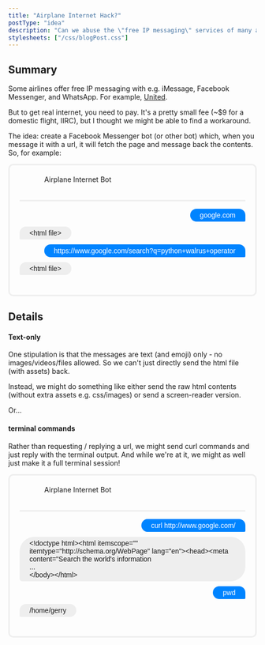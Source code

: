 ```yaml
---
title: "Airplane Internet Hack?"
postType: "idea"
description: "Can we abuse the \"free IP messaging\" services of many airlines to get rudimentary internet access?"
stylesheets: ["/css/blogPost.css"]
---
```


<!-- from https://stackoverflow.com/a/42257283/9151520 -->
<style>
  div.chatbox {
    /* background-color: #fff; */
    border: solid #eee;
    margin: 0;
    padding: 20px;
    border-radius: 10px;
  }

  div.chatbox::before {
    height: 40px;
    content: "Airplane Internet Bot";
    display: inline-block;
    border-bottom: solid #eee;
    margin: 0 0 10px 0;
    padding-left: 50px;
    padding-bottom: 10px;
    width: calc(100% - 50px);
    background: url("images/avatar.png");
    background-size: 40px;
    background-repeat: no-repeat;
  }

  div.chatbox::after {
    /* aspect-ratio: 1754/104; */
    aspect-ratio: 1754/87;
    content: "";
    display: inline-block;
    margin: 10px -20px -20px -20px;
    width: calc(100% + 40px);
    background: url("images/fb_bottom.png");
    background-size: cover;
    background-repeat: no-repeat;
  }

  ul.chatbox{
    list-style: none;
    margin: 0;
    padding: 0;
  }

  .him, .me {
    display:inline-block;
    clear: both;
    margin-top: 5px;
    padding: 5px 20px;
    border-radius: 30px;
    margin-bottom: 5px;
    font-family: Helvetica, Arial, sans-serif;
  }

  .chatbox a { color: inherit; }

  .him{
    background: #eee;
    float: left;
    border-bottom-left-radius: 5px;
  }

  .me{
    float: right;
    background: #0084ff;
    color: #fff;
    border-bottom-right-radius: 5px;
  }
</style>

## Summary

Some airlines offer free IP messaging with e.g. iMessage, Facebook Messenger, and WhatsApp.  For example, [United](https://onemileatatime.com/news/united-airlines-free-inflight-messaging/).

But to get real internet, you need to pay.  It's a pretty small fee (~$9 for a domestic flight, IIRC), but I thought we might be able to find a workaround.

The idea: create a Facebook Messenger bot (or other bot) which, when you message it with a url, it will fetch the page and message back the contents.  So, for example:

<div class="chatbox">
<ul class="chatbox">
  <li class="me"> google.com  </li>
  <li class="him"> &lt;html file&gt;  </li>
  <li class="me"> https://www.google.com/search?q=python+walrus+operator  </li>
  <li class="him"> &lt;html file&gt;  </li>
</ul>
<div style="clear:both; margin:0;"> </div>
</div>


## Details

#### Text-only
One stipulation is that the messages are text (and emoji) only - no images/videos/files allowed.  So we can't just directly send the html file (with assets) back.

Instead, we might do something like either send the raw html contents (without extra assets e.g. css/images) or send a screen-reader version.

Or...

#### terminal commands
Rather than requesting / replying a url, we might send curl commands and just reply with the terminal output.  And while we're at it, we might as well just make it a full terminal session!

<div class="chatbox">
<ul class="chatbox">
  <li class="me"> curl http://www.google.com/  </li>
  <li class="him"> &lt;!doctype html&gt;&lt;html itemscope=&quot;&quot; itemtype=&quot;http://schema.org/WebPage&quot; lang=&quot;en&quot;&gt;&lt;head&gt;&lt;meta content=&quot;Search the world's information <br />...<br />  &lt;/body&gt;&lt;/html&gt; </li>
  <li class="me"> pwd </li>
  <li class="him"> /home/gerry </li>
</ul>
<div style="clear:both; margin:0;"> </div>
</div>

